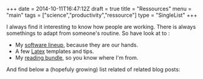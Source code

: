 +++
date = 2014-10-11T16:47:12Z
draft = true
title = "Ressources"
menu = "main"
tags = ["science","productivity","ressource"]
type = "SingleList"
+++

I always find it interesting to know how people are working. There is always somethings to adapt from someone's routine. So have look at to :

- My [software lineup](../ressources/software), because they are our hands.
- A few [Latex](../ressources/latex) templates and tips.
- My [reading bundle](../ressources/readings), so you know where I'm from.

And find below a (hopefuly growing) list related of related blog posts:
